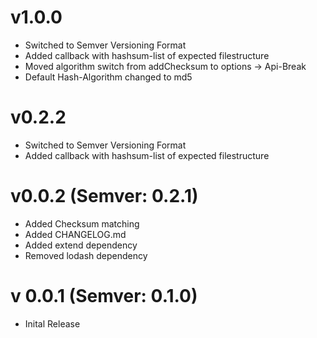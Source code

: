 # v1.0.0

- Switched to Semver Versioning Format
- Added callback with hashsum-list of expected filestructure
- Moved algorithm switch from addChecksum to options -> Api-Break
- Default Hash-Algorithm changed to md5


# v0.2.2

- Switched to Semver Versioning Format
- Added callback with hashsum-list of expected filestructure


# v0.0.2 (Semver: 0.2.1)

- Added Checksum matching
- Added CHANGELOG.md
- Added extend dependency
- Removed lodash dependency


# v 0.0.1 (Semver: 0.1.0)

- Inital Release